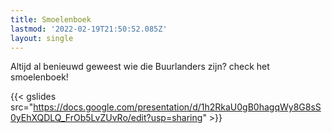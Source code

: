 ```yaml
---
title: Smoelenboek
lastmod: '2022-02-19T21:50:52.085Z'
layout: single
---
```

Altijd al benieuwd geweest wie die Buurlanders zijn? check het smoelenboek!

{{< gslides src="https://docs.google.com/presentation/d/1h2RkaU0gB0hagqWy8G8sS0yEhXQDLQ_FrOb5LvZUvRo/edit?usp=sharing" >}}
